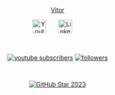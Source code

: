 <p align="center">
  <a href="https://github.com/VitorCanali">
  Vitor
  </a>
</p>

<!-- Social icons section -->
<p align="center">
  <a href="https://www.youtube.com/@Tenta_"><img width="32px" alt="Youtube" title="Youtube" src="https://i.imgur.com/qiXu7b2.png"/></a>
  &#8287;&#8287;&#8287;&#8287;&#8287;
  <a href="https://www.linkedin.com/in/vitor-matheus-canali-pereira-107619353/"><img width="32px" alt="LinkedIn" title="LinkedIn" src="https://i.imgur.com/yRpa1dQ.png"/></a>
  &#8287;&#8287;&#8287;&#8287;&#8287;

<!--   &#8287;&#8287;&#8287;&#8287;&#8287;
  <a href="http://eyl327.mywebcommunity.org/promos/"><img width="32px" alt="Free Stuff" title="Free gifts for you" src="https://i.imgur.com/0uVwkoZ.png"/></a> -->
</p>

<br/>

<!-- Social badges section -->
<!-- Badges with custom icons - https://github.com/DenverCoder1/custom-icon-badges -->
<!-- View counter - https://github.com/DenverCoder1/Simple-View-Counter -->
<p align="center">
  <a href="https://www.youtube.com/@Tenta_">
    <img alt="youtube subscribers" title="Subscribe to my YouTube channel" src="https://img.shields.io/badge/YouTube_Gaming-FF0000?style=for-the-badge&logo=youtube-gaming&logoColor=white"/></a>
  <a href="https://www.youtube.com/@Tenta_">
  <a href="https://github.com/VitorCanali?tab=followers">
    <img alt="followers" title="Me siga no Github" src="https://img.shields.io/badge/GitHub-100000?style=for-the-badge&logo=github&logoColor=white"/></a>

</p>

<br/>

<!-- GitHub Star link -->
<p align="center">
  <a href="https://stars.github.com/profiles/denvercoder1/">
    <img src="https://github.com/DenverCoder1/DenverCoder1/assets/20955511/ca15be3f-d00b-438e-91f6-fb5568c1f632" alt="GitHub Star 2023"/></a>
</p>
